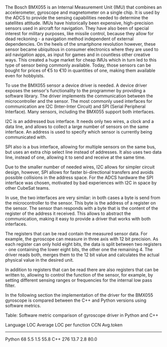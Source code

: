 The Bosch BMX055 is an Internal Measurement Unit (IMU) that combines an accelerometer, gyroscope and magnetometer on a single chip. It is used by the ADCS to provide the sensing capabilities needed to determine the satellites attitude. IMUs have historically been expensive, high-precision sensors used in aircraft for navigation. They have also been of special interest for military purposes, like missile control, because they allow for dead reckoning - a navigation method independent of external dependencies. On the heels of the smartphone revolution however, these sensor became ubiquitous in consumer electronics where they are used to aid navigation apps, as input for games and in countless other creative ways. This created a huge market for cheap IMUs which in turn led to this type of sensor being commonly available. Today, those sensors can be bought for prices of €5 to €10 in quantities of one, making them available even for hobbyists.

To use the BMX055 sensor a device driver is needed. A device driver exposes the sensor's functionality to the programmer by providing a software library. The driver implements the communication between the microcontroller and the sensor. The most commonly used interfaces for communication are I2C (Inter-Inter Circuit) and SPI (Serial Peripheral Interface). Many sensors, including the BMX055 support both interfaces. 

I2C is an addressed bus interface. It needs only two wires, a clock and a data line, and allows to collect a large number of sensors on the same interface. An address is used to specify which sensor is currently being communicated with.

SPI also is a bus interface, allowing for multiple sensors on the same bus, but uses an extra chip select line instead of addresses. It also uses two data line, instead of one, allowing it to send and receive at the same time.

Due to the smaller number of needed wires, I2C allows for simpler circuit design, however, SPI allows for faster bi-directional transfers and avoids possible collisions in the address space. For the ADCS hardware the SPI interface was chosen, motivated by bad experiences with I2C in space by other CubeSat teams.

In use, the two interfaces are very similar: in both cases a byte is send from the microcontroller to the sensor. This byte is the address of a register on the sensor. The sensor than responds with a byte that is the content of the register of the address it received. This allows to abstract the communication, making it easy to provide a driver that works with both interfaces.

The registers that can be read contain the measured sensor data. For example, the gyroscope can measure in three axis with 12 bit precision. As each register can only hold eight bits, the data is split between two registers - one containing the lower eight bits, the other one the remaining 4. The driver reads both, merges them to the 12 bit value and calculates the actual physical value in the desired unit.

In addition to registers that can be read there are also registers that can be written to, allowing to control the function of the sensor, for example, by setting different sensing ranges or frequencies for the internal low pass filter.

In the following section the implementation of the driver for the BMX055 gyroscope is compared between the C++ and Python versions using software metrics.

Table: Software metric comparison of gyroscope driver in Python and C++

Language   LOC   Average LOC per function   CCN   Avg.token
--------- ----- -------------------------- ----- -----------
Python     68        5.5                    1.5       55.8
C++        276      13.7                    2.8       80.0


